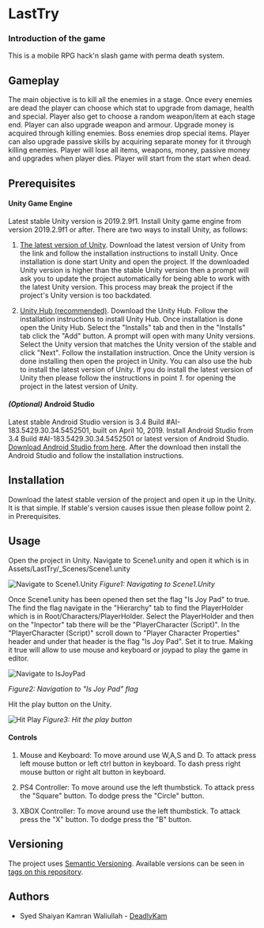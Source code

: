 # LastTry

### Introduction of the game
This is a mobile RPG hack'n slash game with perma death system.

## Gameplay
The main objective is to kill all the enemies in a stage. Once every enemies are dead the player can choose which stat to upgrade from damage, health and special. Player also get to choose a random weapon/item at each stage end. Player can also upgrade weapon and armour. Upgrade money is acquired through killing enemies. Boss enemies drop special items. Player can also upgrade passive skills by acquiring separate money for it through killing enemies. Player will lose all items, weapons, money, passive money and upgrades when player dies. Player will start from the start when dead.

## Prerequisites
#### Unity Game Engine
Latest stable Unity version is 2019.2.9f1. Install Unity game engine from version 2019.2.9f1 or after. There are two ways to install Unity, as follows:

1. [The latest version of Unity](https://store.unity.com/download-nuo). Download the latest version of Unity from the link and follow the installation instructions to install Unity. Once installation is done start Unity and open the project. If the downloaded Unity version is higher than the stable Unity version then a prompt will ask you to update the project automatically for being able to work with the latest Unity version. This process may break the project if the project's Unity version is too backdated.

2. [Unity Hub (recommended)](https://store.unity.com/download?ref=personal). Download the Unity Hub. Follow the installation instructions to install Unity Hub. Once installation is done open the Unity Hub. Select the "Installs" tab and then in the "Installs" tab click the "Add" button. A prompt will open with many Unity versions. Select the Unity version that matches the Unity version of the stable and click "Next". Follow the installation instruction. Once the Unity version is done installing then open the project in Unity. You can also use the hub to install the latest version of Unity. If you do install the latest version of Unity then please follow the instructions in point *1.* for opening the project in the latest version of Unity.

#### *(Optional)* Android Studio
Latest stable Android Studio version is 3.4 Build #AI-183.5429.30.34.5452501, built on April 10, 2019. Install Android Studio from 3.4 Build #AI-183.5429.30.34.5452501 or latest version of Android Studio. [Download Android Studio from here](https://developer.android.com/studio). After the download then install the Android Studio and follow the installation instructions.

## Installation
Download the latest stable version of the project and open it up in the Unity. It is that simple. If stable's version causes issue then please follow point 2. in Prerequisites.

## Usage
Open the project in Unity. Navigate to Scene1.unity and open it which is in Assets/LastTry/\_Scenes/Scene1.unity

![Navigate to Scene1.Unity](https://i.imgur.com/7sBWzhg.png)
*Figure1: Navigating to Scene1.Unity*

Once Scene1.unity has been opened then set the flag "Is Joy Pad" to true. The find the flag navigate in the "Hierarchy" tab to find the PlayerHolder which is in Root/Characters/PlayerHolder. Select the PlayerHolder and then on the "Inpector" tab there will be the "PlayerCharacter (Script)". In the "PlayerCharacter (Script)" scroll down to "Player Character Properties" header and under that header is the flag "Is Joy Pad". Set it to true. Making it true will allow to use mouse and keyboard or joypad to play the game in editor.

![Navigate to IsJoyPad](https://i.imgur.com/6s0Scwt.png)

*Figure2: Navigation to "Is Joy Pad" flag*

Hit the play button on the Unity.

![Hit Play](https://i.imgur.com/XcsUXse.png)
*Figure3: Hit the play button*

#### Controls
1. Mouse and Keyboard: To move around use W,A,S and D. To attack press left mouse button or left ctrl button in keyboard. To dash press right mouse button or right alt button in keyboard.

2. PS4 Controller: To move around use the left thumbstick. To attack press the "Square" button. To dodge press the "Circle" button.

3. XBOX Controller: To move around use the left thumbstick. To attack press the "X" button. To dodge press the "B" button.

## Versioning
The project uses [Semantic Versioning](https://semver.org/). Available versions can be seen in [tags on this repository](https://github.com/deadlykam/LastTry/releases).

## Authors
- Syed Shaiyan Kamran Waliullah \- [DeadlyKam](https://github.com/deadlykam)
